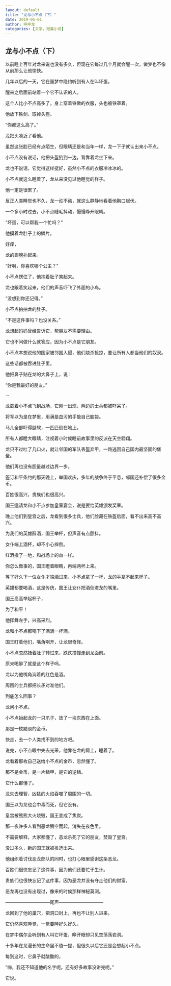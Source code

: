 ```yaml
---
layout: default
title: "龙与小不点（下）"
date: 2019-05-01
author: 呼呼龙
categories: [文学，短篇小说]
---
```


## 龙与小不点（下）

以前睡上百年对龙来说也没有多久，但现在它每过几个月就会醒一次，做梦也不像从前那么让他愉快。

几年以后的一天，它在噩梦中隐约听到有人在叫坏蛋。

醒来之后面前站着一个它不认识的人。

这个人比小不点高多了，身上穿着铁做的衣服，头也被铁罩着。

他放下铁剑，取掉头盔。

“你都这么高了。”

龙把头凑近了看他。

虽然这张脸已经有点陌生，但眼睛还是和当年一样，龙一下子就认出来小不点。

小不点没有说话，他把头盔扔到一边，背靠着龙坐下来。

龙也不说话，它觉得这样挺好，虽然小不点的衣服冷冰冰的。

小不点就这么睡着了，龙从来没见过他睡觉的样子。

他一定是很累了。

反正人类睡觉也不久，龙一动不动，就这么静静地看着他胸口起伏。

一个多小时过去，小不点睫毛抖动，慢慢睁开眼睛。

“坏蛋，可以帮我一个忙吗？”

他摸着龙肚子上的鳞片。

好痒，

龙的翅膀扑起来。

“好啊，你喜欢哪个公主？”

小不点愣住了，他抱着肚子笑起来。

龙也跟着笑起来，他们的声音吓飞了外面的小鸟。

“没想到你还记得。”

小不点拍拍龙的肚子。

“不是这件事吗？也没关系。”

龙想起妈妈曾经告诉它，帮朋友不需要理由。

它也不问做什么就答应，因为小不点是它朋友。

小不点本想说他的国家被邻国入侵，他们烧杀抢掠，要让所有人都当他们的奴隶。

这些话都被吞进肚子里。

他把鼻子贴在龙的大鼻子上，说：

“你是我最好的朋友。”

···

龙载着小不点飞到战场，它刚一出现，两边的士兵都被吓呆了。

将军以为是在梦里，用满是血污的手敲自己脑袋。

马儿全部吓得腿软，一匹匹倒在地上。

所有人都瞪大眼睛，注视着小时候睡前故事里的反派在天空翱翔。

龙只不过吐了几口火，就让邻国的军队丢盔弃甲，一路逃回自己国内最坚固的堡垒。

他们再也没有胆量越过边界一步。

签订和平条约的那天晚上，举国欢庆，多年的战争终于平息，邻国还补偿了很多金币。

百姓很高兴，贵族们也很高兴。

国王邀请龙和小不点参加皇室宴会，说是要给英雄颁发奖章。

晚上他们到皇宫之后，龙看到很多士兵，他们脸藏在铁盔后面，看不出来高不高兴。

为我们的英雄斟酒，国王举杯，但声音有点颤抖。

女仆端上酒杯，却不小心摔倒。

红酒撒了一地，和战场上的血一样。

你怎么做事的，国王瞪着眼睛，再端两杯上来。

等了好久下一位女仆才端酒过来，小不点拿了一杯，龙的手拿不起来杯子。

英雄都要喝酒，这是传统，国王让女仆把酒倒进龙的嘴里。

国王高高举起杯子，

为了和平！

他挥舞左手，兴高采烈。

龙和小不点都喝下了满满一杯酒。

国王盯着他们，嘴角咧开，让龙很奇怪。

小不点忽然捂着肚子转过来，跌跌撞撞走到龙面前。

原来喝醉了就是这个样子吗，

龙以为他嘴角淌着的红色是酒。

周围的士兵都把长矛对准他们。

到底怎么回事？

龙问小不点。

小不点抬起龙的一只爪子，放了一块东西在上面。

那是一枚黯淡的金币。

快走，去一个人类找不到的地方吧。

说完，小不点眼中失去光采，他靠在龙的肩上，睡着了。

龙看着那枚自己送给小不点的金币，忽然懂了。

那不是金币，是一片鳞甲，是它的逆鳞。

它什么都懂了。

龙失去理智，凶猛的火焰吞噬了周围的一切。

国王以为龙也会中毒而死，但它没有。

皇宫被熊熊大火烧毁，国王变成了焦炭。

那一夜许多人看到恶龙腾空而起，消失在夜色里。

不需要解释，大家都懂了，恶龙杀死了它的朋友，焚毁了皇宫。

没过多久，新的国王就被推选出来。

他组织着讨伐恶龙部队的同时，也打心眼里感谢这条恶龙。

百姓们很快忘记了这件事，因为他们还要忙于生计。

贵族们也很快忘记了这件事，因为恶龙并没有夺走他们的财富。

恶龙再也没有出现过，像来的时候那样神秘莫测。

——————————尾声——————————

龙回到了他的巢穴，把洞口封上，再也不让别人进来。

它仍然喜欢睡觉，一觉要睡好久好久。

在梦中偶尔会听到有人叫它坏蛋，睁开眼却只见空荡荡岩洞。

十多年在龙漫长的生命里不值一提，但很久以后它还是会想起小不点。

每到这时，它鼻子就酸酸的，

“嗨，我还不知道他的名字呢。还有好多故事没讲完呢。”

它说。